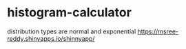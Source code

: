 # histogram-calculator
distribution types are normal and exponential 
https://msree-reddy.shinyapps.io/shinnyapp/
